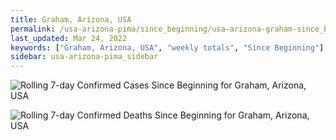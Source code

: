 ```yaml
---
title: Graham, Arizona, USA
permalink: /usa-arizona-pima/since_beginning/usa-arizona-graham-since_beginning.html
last_updated: Mar 24, 2022
keywords: ["Graham, Arizona, USA", "weekly totals", "Since Beginning"]
sidebar: usa-arizona-pima_sidebar
---
```


![Rolling 7-day Confirmed Cases Since Beginning for Graham, Arizona, USA](/covid_tracker/images/graphs/usa-arizona-graham-rolling_7_days_confirmed-since_beginning_graph.png)

![Rolling 7-day Confirmed Deaths Since Beginning for Graham, Arizona, USA](/covid_tracker/images/graphs/usa-arizona-graham-rolling_7_days_deaths-since_beginning_graph.png)
